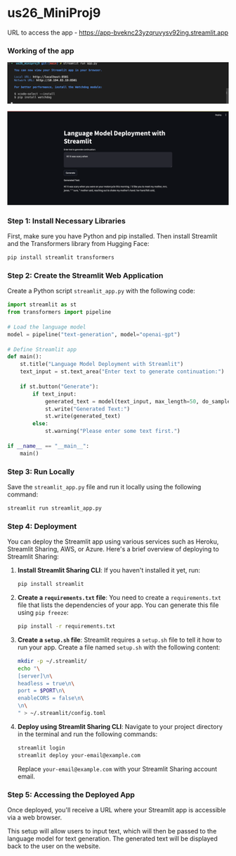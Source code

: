 # us26_MiniProj9

URL to access the app - https://app-bveknc23yzqruvysv92ing.streamlit.app  

### Working of the app

![alt text](screenshots/1.png)

![alt text](screenshots/2.png)

### Step 1: Install Necessary Libraries
First, make sure you have Python and pip installed. Then install Streamlit and the Transformers library from Hugging Face:

```bash
pip install streamlit transformers
```

### Step 2: Create the Streamlit Web Application
Create a Python script `streamlit_app.py` with the following code:

```python
import streamlit as st
from transformers import pipeline

# Load the language model
model = pipeline("text-generation", model="openai-gpt")

# Define Streamlit app
def main():
    st.title("Language Model Deployment with Streamlit")
    text_input = st.text_area("Enter text to generate continuation:")
    
    if st.button("Generate"):
        if text_input:
            generated_text = model(text_input, max_length=50, do_sample=True)[0]['generated_text']
            st.write("Generated Text:")
            st.write(generated_text)
        else:
            st.warning("Please enter some text first.")

if __name__ == "__main__":
    main()
```

### Step 3: Run Locally
Save the `streamlit_app.py` file and run it locally using the following command:

```bash
streamlit run streamlit_app.py
```

### Step 4: Deployment
You can deploy the Streamlit app using various services such as Heroku, Streamlit Sharing, AWS, or Azure. Here's a brief overview of deploying to Streamlit Sharing:

1. **Install Streamlit Sharing CLI**: If you haven't installed it yet, run:
   ```bash
   pip install streamlit
   ```
   
2. **Create a `requirements.txt` file**: You need to create a `requirements.txt` file that lists the dependencies of your app. You can generate this file using `pip freeze`:
   ```bash
   pip install -r requirements.txt
   ```

3. **Create a `setup.sh` file**: Streamlit requires a `setup.sh` file to tell it how to run your app. Create a file named `setup.sh` with the following content:
   ```bash
   mkdir -p ~/.streamlit/
   echo "\
   [server]\n\
   headless = true\n\
   port = $PORT\n\
   enableCORS = false\n\
   \n\
   " > ~/.streamlit/config.toml
   ```

4. **Deploy using Streamlit Sharing CLI**: Navigate to your project directory in the terminal and run the following commands:
   ```bash
   streamlit login
   streamlit deploy your-email@example.com
   ```
   Replace `your-email@example.com` with your Streamlit Sharing account email.

### Step 5: Accessing the Deployed App
Once deployed, you'll receive a URL where your Streamlit app is accessible via a web browser.

This setup will allow users to input text, which will then be passed to the language model for text generation. The generated text will be displayed back to the user on the website.